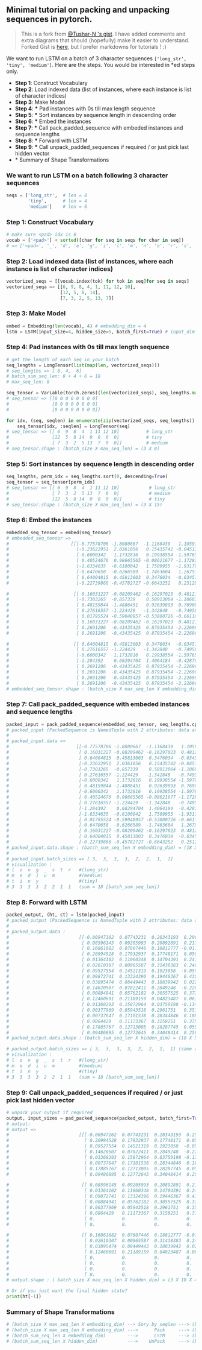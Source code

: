 ## Minimal tutorial on packing and unpacking sequences in pytorch.

> This is a fork from [@Tushar-N 's gist](https://gist.github.com/Tushar-N/dfca335e370a2bc3bc79876e6270099e). I have added comments and extra diagrams that should (hopefully) make it easier to understand. Forked Gist is [here](https://gist.github.com/HarshTrivedi/f4e7293e941b17d19058f6fb90ab0fec), but I prefer markdowns for tutorials ! :)

We want to run LSTM on a batch of 3 character sequences `['long_str', 'tiny', 'medium']`. Here are the steps. You would be interested in *ed steps only.
-    **Step 1**: Construct Vocabulary
-    **Step 2**: Load indexed data (list of instances, where each instance is list of character indices)
-    **Step 3**: Make Model
-    **Step 4**: **\*** Pad instances with 0s till max length sequence
-    **Step 5**: **\*** Sort instances by sequence length in descending order
-    **Step 6**: **\*** Embed the instances
-    **Step 7**: **\*** Call pack_padded_sequence with embeded instances and sequence lengths
-    **Step 8**: **\*** Forward with LSTM
-    **Step 9**: **\*** Call unpack_padded_sequences if required / or just pick last hidden vector
-    \* Summary of Shape Transformations

### We want to run LSTM on a batch following 3 character sequences

```python
seqs = ['long_str',  # len = 8
        'tiny',      # len = 4
        'medium']    # len = 6

```

### Step 1: Construct Vocabulary
```python
# make sure <pad> idx is 0
vocab = ['<pad>'] + sorted([char for seq in seqs for char in seq])
# => ['<pad>', '_', 'd', 'e', 'g', 'i', 'l', 'm', 'n', 'o', 'r', 's', 't', 'u', 'y']
```

### Step 2: Load indexed data (list of instances, where each instance is list of character indices)
```python
vectorized_seqs = [[vocab.index(tok) for tok in seq]for seq in seqs]
vectorized_seqa => [[6, 9, 8, 4, 1, 11, 12, 10],
                    [12, 5, 8, 14],
                    [7, 3, 2, 5, 13, 7]]
```

### Step 3: Make Model
```python
embed = Embedding(len(vocab), 4) # embedding_dim = 4
lstm = LSTM(input_size=4, hidden_size=5, batch_first=True) # input_dim = 4, hidden_dim = 5
```


### Step 4: Pad instances with 0s till max length sequence
```python
# get the length of each seq in your batch
seq_lengths = LongTensor(list(map(len, vectorized_seqs)))
# seq_lengths => [ 8, 4,  6]
# batch_sum_seq_len: 8 + 4 + 6 = 18
# max_seq_len: 8

seq_tensor = Variable(torch.zeros((len(vectorized_seqs), seq_lengths.max()))).long()
# seq_tensor => [[0 0 0 0 0 0 0 0]
#                [0 0 0 0 0 0 0 0]
#                [0 0 0 0 0 0 0 0]]

for idx, (seq, seqlen) in enumerate(zip(vectorized_seqs, seq_lengths)):
    seq_tensor[idx, :seqlen] = LongTensor(seq)
# seq_tensor => [[ 6  9  8  4  1 11 12 10]          # long_str
#                [12  5  8 14  0  0  0  0]          # tiny
#                [ 7  3  2  5 13  7  0  0]]         # medium
# seq_tensor.shape : (batch_size X max_seq_len) = (3 X 8)
```

### Step 5: Sort instances by sequence length in descending order
```python
seq_lengths, perm_idx = seq_lengths.sort(0, descending=True)
seq_tensor = seq_tensor[perm_idx]
# seq_tensor => [[ 6  9  8  4  1 11 12 10]           # long_str
#                [ 7  3  2  5 13  7  0  0]           # medium
#                [12  5  8 14  0  0  0  0]]          # tiny
# seq_tensor.shape : (batch_size X max_seq_len) = (3 X 15)
```

### Step 6: Embed the instances
```python
embedded_seq_tensor = embed(seq_tensor)
# embedded_seq_tensor =>
#                       [[[-0.77578706 -1.8080667  -1.1168439   1.1059115 ]     l
#                         [-0.23622951  2.0361056   0.15435742 -0.04513785]     o
#                         [-0.6000342   1.1732816   0.19938554 -1.5976517 ]     n
#                         [ 0.40524676  0.98665565 -0.08621677 -1.1728264 ]     g
#                         [-1.6334635  -0.6100042   1.7509955  -1.931793  ]     _
#                         [-0.6470658  -0.6266589  -1.7463604   1.2675372 ]     s
#                         [ 0.64004815  0.45813003  0.3476034  -0.03451729]     t
#                         [-0.22739866 -0.45782727 -0.6643252   0.25129375]]    r

#                        [[ 0.16031227 -0.08209462 -0.16297023  0.48121014]     m
#                         [-0.7303265  -0.857339    0.58913064 -1.1068314 ]     e
#                         [ 0.48159844 -1.4886451   0.92639893  0.76906884]     d
#                         [ 0.27616557 -1.224429   -1.342848   -0.7495876 ]     i
#                         [ 0.01795524 -0.59048957 -0.53800726 -0.6611691 ]     u
#                         [ 0.16031227 -0.08209462 -0.16297023  0.48121014]     m
#                         [ 0.2691206  -0.43435425  0.87935454 -2.2269666 ]     <pad>
#                         [ 0.2691206  -0.43435425  0.87935454 -2.2269666 ]]    <pad>

#                        [[ 0.64004815  0.45813003  0.3476034  -0.03451729]     t
#                         [ 0.27616557 -1.224429   -1.342848   -0.7495876 ]     i
#                         [-0.6000342   1.1732816   0.19938554 -1.5976517 ]     n
#                         [-1.284392    0.68294704  1.4064184  -0.42879772]     y
#                         [ 0.2691206  -0.43435425  0.87935454 -2.2269666 ]     <pad>
#                         [ 0.2691206  -0.43435425  0.87935454 -2.2269666 ]     <pad>
#                         [ 0.2691206  -0.43435425  0.87935454 -2.2269666 ]     <pad>
#                         [ 0.2691206  -0.43435425  0.87935454 -2.2269666 ]]]   <pad>
# embedded_seq_tensor.shape : (batch_size X max_seq_len X embedding_dim) = (3 X 8 X 4)

```

### Step 7: Call pack_padded_sequence with embeded instances and sequence lengths
```python
packed_input = pack_padded_sequence(embedded_seq_tensor, seq_lengths.cpu().numpy(), batch_first=True)
# packed_input (PackedSequence is NamedTuple with 2 attributes: data and batch_sizes
#
# packed_input.data =>
#                         [[-0.77578706 -1.8080667  -1.1168439   1.1059115 ]     l
#                          [ 0.16031227 -0.08209462 -0.16297023  0.48121014]     o
#                          [ 0.64004815  0.45813003  0.3476034  -0.03451729]     n
#                          [-0.23622951  2.0361056   0.15435742 -0.04513785]     g
#                          [-0.7303265  -0.857339    0.58913064 -1.1068314 ]     _
#                          [ 0.27616557 -1.224429   -1.342848   -0.7495876 ]     s
#                          [-0.6000342   1.1732816   0.19938554 -1.5976517 ]     t
#                          [ 0.48159844 -1.4886451   0.92639893  0.76906884]     r
#                          [-0.6000342   1.1732816   0.19938554 -1.5976517 ]     m
#                          [ 0.40524676  0.98665565 -0.08621677 -1.1728264 ]     e
#                          [ 0.27616557 -1.224429   -1.342848   -0.7495876 ]     d
#                          [-1.284392    0.68294704  1.4064184  -0.42879772]     i
#                          [-1.6334635  -0.6100042   1.7509955  -1.931793  ]     u
#                          [ 0.01795524 -0.59048957 -0.53800726 -0.6611691 ]     m
#                          [-0.6470658  -0.6266589  -1.7463604   1.2675372 ]     t
#                          [ 0.16031227 -0.08209462 -0.16297023  0.48121014]     i
#                          [ 0.64004815  0.45813003  0.3476034  -0.03451729]     n
#                          [-0.22739866 -0.45782727 -0.6643252   0.25129375]]    y
# packed_input.data.shape : (batch_sum_seq_len X embedding_dim) = (18 X 4)
#
# packed_input.batch_sizes => [ 3,  3,  3,  3,  2,  2,  1,  1]
# visualization :
# l  o  n  g  _  s  t  r   #(long_str)
# m  e  d  i  u  m         #(medium)
# t  i  n  y               #(tiny)
# 3  3  3  3  2  2  1  1   (sum = 18 [batch_sum_seq_len])
```

### Step 8: Forward with LSTM
```python
packed_output, (ht, ct) = lstm(packed_input)
# packed_output (PackedSequence is NamedTuple with 2 attributes: data and batch_sizes
#
# packed_output.data :
#                          [[-0.00947162  0.07743231  0.20343193  0.29611713  0.07992904]   l
#                           [ 0.08596145  0.09205993  0.20892891  0.21788561  0.00624391]   o
#                           [ 0.16861682  0.07807446  0.18812777 -0.01148055 -0.01091915]   n
#                           [ 0.20994528  0.17932937  0.17748171  0.05025435  0.15717036]   g
#                           [ 0.01364102  0.11060348  0.14704391  0.24145307  0.12879576]   _
#                           [ 0.02610307  0.00965587  0.31438383  0.246354    0.08276576]   s
#                           [ 0.09527554  0.14521319  0.1923058  -0.05925677  0.18633027]   t
#                           [ 0.09872741  0.13324396  0.19446367  0.4307988  -0.05149471]   r
#                           [ 0.03895474  0.08449443  0.18839942  0.02205326  0.23149511]   m
#                           [ 0.14620507  0.07822411  0.2849248  -0.22616537  0.15480657]   e
#                           [ 0.00884941  0.05762182  0.30557525  0.373712    0.08834908]   d
#                           [ 0.12460691  0.21189159  0.04823487  0.06384943  0.28563985]   i
#                           [ 0.01368293  0.15872964  0.03759198 -0.13403234  0.23890573]   u
#                           [ 0.00377969  0.05943518  0.2961751   0.35107893  0.15148178]   m
#                           [ 0.00737647  0.17101538  0.28344846  0.18878219  0.20339936]   t
#                           [ 0.0864429   0.11173367  0.3158251   0.37537992  0.11876849]   i
#                           [ 0.17885767  0.12713005  0.28287745  0.05562563  0.10871304]   n
#                           [ 0.09486895  0.12772645  0.34048414  0.25930756  0.12044918]]  y
# packed_output.data.shape : (batch_sum_seq_len X hidden_dim) = (18 X 5)

# packed_output.batch_sizes => [ 3,  3,  3,  3,  2,  2,  1,  1] (same as packed_input.batch_sizes)
# visualization :
# l  o  n  g  _  s  t  r   #(long_str)
# m  e  d  i  u  m         #(medium)
# t  i  n  y               #(tiny)
# 3  3  3  3  2  2  1  1   (sum = 18 [batch_sum_seq_len])
```

### Step 9: Call unpack_padded_sequences if required / or just pick last hidden vector

```python
# unpack your output if required
output, input_sizes = pad_packed_sequence(packed_output, batch_first=True)
# output:
# output =>
#                          [[[-0.00947162  0.07743231  0.20343193  0.29611713  0.07992904]   l
#                            [ 0.20994528  0.17932937  0.17748171  0.05025435  0.15717036]   o
#                            [ 0.09527554  0.14521319  0.1923058  -0.05925677  0.18633027]   n
#                            [ 0.14620507  0.07822411  0.2849248  -0.22616537  0.15480657]   g
#                            [ 0.01368293  0.15872964  0.03759198 -0.13403234  0.23890573]   _
#                            [ 0.00737647  0.17101538  0.28344846  0.18878219  0.20339936]   s
#                            [ 0.17885767  0.12713005  0.28287745  0.05562563  0.10871304]   t
#                            [ 0.09486895  0.12772645  0.34048414  0.25930756  0.12044918]]  r

#                           [[ 0.08596145  0.09205993  0.20892891  0.21788561  0.00624391]   m
#                            [ 0.01364102  0.11060348  0.14704391  0.24145307  0.12879576]   e
#                            [ 0.09872741  0.13324396  0.19446367  0.4307988  -0.05149471]   d
#                            [ 0.00884941  0.05762182  0.30557525  0.373712    0.08834908]   i
#                            [ 0.00377969  0.05943518  0.2961751   0.35107893  0.15148178]   u
#                            [ 0.0864429   0.11173367  0.3158251   0.37537992  0.11876849]   m
#                            [ 0.          0.          0.          0.          0.        ]   <pad>
#                            [ 0.          0.          0.          0.          0.        ]]  <pad>

#                           [[ 0.16861682  0.07807446  0.18812777 -0.01148055 -0.01091915]   t
#                            [ 0.02610307  0.00965587  0.31438383  0.246354    0.08276576]   i
#                            [ 0.03895474  0.08449443  0.18839942  0.02205326  0.23149511]   n
#                            [ 0.12460691  0.21189159  0.04823487  0.06384943  0.28563985]   y
#                            [ 0.          0.          0.          0.          0.        ]   <pad>
#                            [ 0.          0.          0.          0.          0.        ]   <pad>
#                            [ 0.          0.          0.          0.          0.        ]   <pad>
#                            [ 0.          0.          0.          0.          0.        ]]] <pad>
# output.shape : ( batch_size X max_seq_len X hidden_dim) = (3 X 18 X 4)

# Or if you just want the final hidden state?
print(ht[-1])
```


### Summary of Shape Transformations

```python
# (batch_size X max_seq_len X embedding_dim) --> Sory by seqlen ---> (batch_size X max_seq_len X embedding_dim)
# (batch_size X max_seq_len X embedding_dim) --->      Pack     ---> (batch_sum_seq_len X embedding_dim)
# (batch_sum_seq_len X embedding_dim)        --->      LSTM     ---> (batch_sum_seq_len X hidden_dim)
# (batch_sum_seq_len X hidden_dim)           --->    UnPack     ---> (batch_size X max_seq_len X hidden_dim)
```
